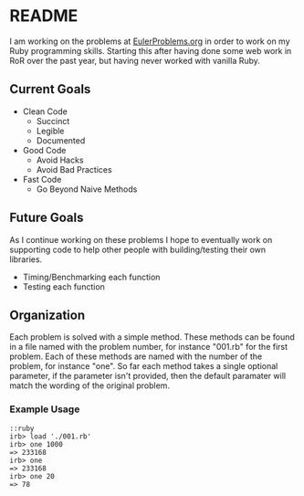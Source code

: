 # README #

I am working on the problems at [EulerProblems.org](http://www.eulerproblems.org) in order to work on my Ruby programming skills. Starting this after having done some web work in RoR over the past year, but having never worked with vanilla Ruby.


## Current Goals ##

* Clean Code
    * Succinct
    * Legible
    * Documented
* Good Code
    * Avoid Hacks
    * Avoid Bad Practices
* Fast Code
    * Go Beyond Naive Methods


## Future Goals ##

As I continue working on these problems I hope to eventually work on supporting code to help other people with building/testing their own libraries.

* Timing/Benchmarking each function
* Testing each function


## Organization ##

Each problem is solved with a simple method. These methods can be found in a file named with the problem number, for instance "001.rb" for the first problem. Each of these methods are named with the number of the problem, for instance "one". So far each method takes a single optional parameter, if the parameter isn't provided, then the default paramater will match the wording of the original problem.

### Example Usage ###
    ::ruby
    irb> load './001.rb'
    irb> one 1000
    => 233168
    irb> one
    => 233168
    irb> one 20
    => 78
